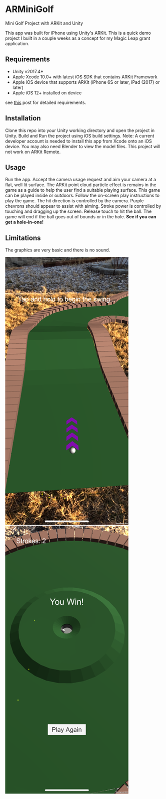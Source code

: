 # ARMiniGolf
Mini Golf Project with ARKit and Unity

This app was built for iPhone using Unity's ARKit. This is a quick demo project I built in a couple weeks as a concept for my Magic Leap
grant application. 

## Requirements
* Unity v2017.4+
* Apple Xcode 10.0+ with latest iOS SDK that contains ARKit Framework
* Apple iOS device that supports ARKit (iPhone 6S or later, iPad (2017) or later)
* Apple iOS 12+ installed on device

see [this](https://bitbucket.org/Unity-Technologies/unity-arkit-plugin/src/default/) post for detailed requirements.


## Installation
Clone this repo into your Unity working directory and open the project in Unity. Build and Run the project using iOS build settings. 
Note: A current developer account is needed to install this app from Xcode onto an iOS device. You may also need Blender to view the model
files. This project will not work on ARKit Remote.

## Usage
Run the app. Accept the camera usage request and aim your camera at a flat, well lit surface. The ARKit point cloud particle effect is remains
in the game as a guide to help the user find a suitable playing surface. This game can be played inside or outdoors. Follow the on-screen
play instructions to play the game. The hit direction is controlled by the camera. Purple chevrons should appear to assist with aiming.
Stroke power is controlled by touching and dragging up the screen. Release touch to hit the ball. The game will end if the ball goes out of
bounds or in the hole. **See if you can get a hole-in-one!**

## Limitations
The graphics are very basic and there is no sound.

![alt text](https://github.com/jbell303/ARMiniGolf/blob/master/Images/IMG_0030%20(Small).png)
![alt text](https://github.com/jbell303/ARMiniGolf/blob/master/Images/IMG_0029%20(Small).png)
